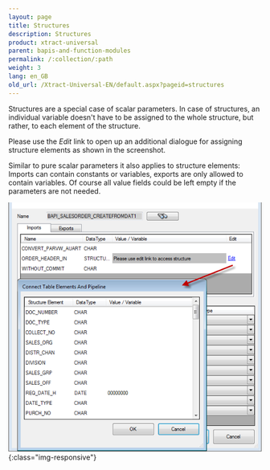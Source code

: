 ```yaml
---
layout: page
title: Structures
description: Structures
product: xtract-universal
parent: bapis-and-function-modules
permalink: /:collection/:path
weight: 3
lang: en_GB
old_url: /Xtract-Universal-EN/default.aspx?pageid=structures
---
```


Structures are a special case of scalar parameters. In case of structures, an individual variable doesn't have to be assigned to the whole structure, but rather, to each element of the structure.

Please use the *Edit* link to open up an additional dialogue for assigning structure elements as shown in the screenshot.

Similar to pure scalar parameters it also applies to structure elements: Imports can contain constants or variables, exports are only allowed to contain variables. Of course all value fields could be left empty if the parameters are not needed.

![Bapi-Structures](/img/content/Bapi-Structures.png){:class="img-responsive"}